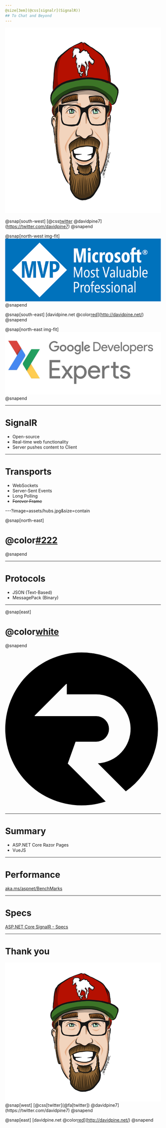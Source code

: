 ```yaml
---
@size[3em](@css[signalr](SignalR))
## To Chat and Beyond
---
```


<img class="me" src="assets/me.png" height="600" />

@snap[south-west]
[@css[twitter](@fa[twitter]) @davidpine7](https://twitter.com/davidpine7)
@snapend

@snap[north-west img-fit]
![Most Valuable Professional](assets/mvp.png)
@snapend

@snap[south-east]
[davidpine.net @color[red](@fa[globe])](http://davidpine.net/)
@snapend

@snap[north-east img-fit]
![Google Developer Expert](assets/gde.png)
@snapend

---

# SignalR

 - Open-source
 - Real-time web functionality
 - Server pushes content to Client

---

# Transports

 - WebSockets
 - Server-Sent Events
 - Long Polling
 - ~~Forever Frame~~

---?image=assets/hubs.jpg&size=contain

@snap[north-east]
# @color[#222](Hubs)
@snapend

---

# Protocols

 - JSON (Text-Based)
 - MessagePack (Binary)

---

@snap[east]
# @color[white](Demo)
@snapend
<div class="logo">
    <svg viewBox="0 0 275 275" id="signalr-svg"  xmlns="http://www.w3.org/2000/svg">
        <path d="M135 0a135 135 0 1 0 42.59 263.14l-67-67 13.79-38.59h36.5a22.56 22.56 0 0 0 0-45.12H52.11v-1l55.76-55.75h1V74h52a60.89 60.89 0 0 1 2.93 121.7l49.36 49.37A135 135 0 0 0 135 0z" />
    </svg>
</div>

---

# Summary

 - ASP.NET Core Razor Pages
 - VueJS

---

# Performance

<a href='aka.ms/aspnet/BenchMarks' target='_blank'>
aka.ms/aspnet/BenchMarks
</a>

---

# Specs

<a href='https://github.com/aspnet/AspNetCore/tree/master/src/SignalR/docs/specs' target=''>
ASP.NET Core SignalR - Specs
</a>

---

# Thank you
<img class="me" src="assets/me.png" height="450" />
<br/>
@snap[west]
[@css[twitter](@fa[twitter]) @davidpine7](https://twitter.com/davidpine7)
@snapend

@snap[east]
[davidpine.net @color[red](@fa[globe])](http://davidpine.net/)
@snapend
